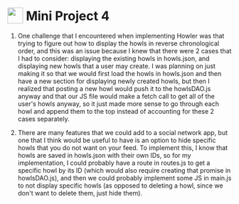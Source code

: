 # <img src="../images/MP4.svg" alt="" width="35" height="36" style="vertical-align: bottom"> Mini Project 4

1. One challenge that I encountered when implementing Howler was that trying to figure out how to display the howls in reverse chronological order, and this was an issue because I knew that there were 2 cases that I had to consider: displaying the existing howls in howls.json, and displaying new howls that a user may create. I was planning on just making it so that we would first load the howls in howls.json and then have a new section for displaying newly created howls, but then I realized that posting a new howl would push it to the howlsDAO.js anyway and that our JS file would make a fetch call to get all of the user's howls anyway, so it just made more sense to go through each howl and append them to the top instead of accounting for these 2 cases separately.

2. There are many features that we could add to a social network app, but one that I think would be useful to have is an option to hide specific howls that you do not want on your feed. To implement this, I know that howls are saved in howls.json with their own IDs, so for my implementation, I could probably have a route in routes.js to get a specific howl by its ID (which would also require creating that promise in howlsDAO.js), and then we could probably implement some JS in main.js to not display specific howls (as opposed to deleting a howl, since we don't want to delete them, just hide them).

